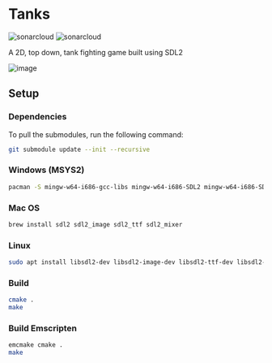 # Tanks

![sonarcloud](https://sonarcloud.io/api/project_badges/measure?project=alegemaate_Tanks&metric=code_smells)
![sonarcloud](https://sonarcloud.io/api/project_badges/measure?project=alegemaate_Tanks&metric=bugs)

A 2D, top down, tank fighting game built using SDL2

![image](https://user-images.githubusercontent.com/9920336/140231515-f7908323-4cda-44f5-91cb-4cbe48ccdb20.png)

## Setup

### Dependencies

To pull the submodules, run the following command:

```bash
git submodule update --init --recursive
```

### Windows (MSYS2)

```bash
pacman -S mingw-w64-i686-gcc-libs mingw-w64-i686-SDL2 mingw-w64-i686-SDL2_mixer mingw-w64-i686-SDL2_image mingw-w64-i686-SDL2_ttf
```

### Mac OS

```bash
brew install sdl2 sdl2_image sdl2_ttf sdl2_mixer
```

### Linux

```bash
sudo apt install libsdl2-dev libsdl2-image-dev libsdl2-ttf-dev libsdl2-mixer-dev
```

### Build

```bash
cmake .
make
```

### Build Emscripten

```bash
emcmake cmake .
make
```
